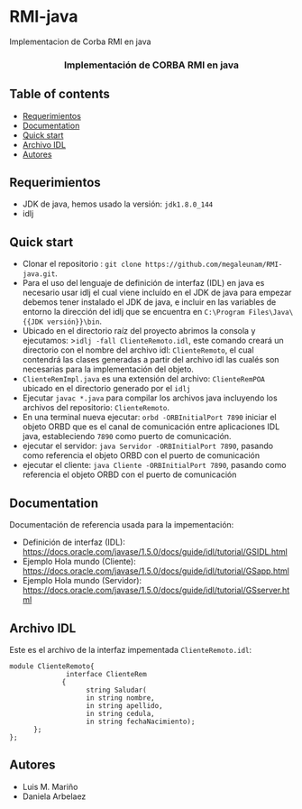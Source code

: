 # RMI-java
Implementacion de Corba RMI en java
<p align="center">

  <h3 align="center">Implementación de CORBA RMI en java</h3>

</p>

## Table of contents

- [Requerimientos](#requerimientos)
- [Documentation](#documentation)
- [Quick start](#quick-start)
- [Archivo IDL](#archivo-idl)
- [Autores](#autores)

## Requerimientos

- JDK de java, hemos usado la versión: `jdk1.8.0_144`
- idlj

## Quick start
- Clonar el repositorio : `git clone https://github.com/megaleunam/RMI-java.git`.
- Para el uso del lenguaje de definición de interfaz (IDL) en java es necesario usar idlj el cual viene incluído en el JDK de java para empezar debemos tener instalado el JDK de java, e incluir en las variables de entorno la dirección del idlj que se encuentra en `C:\Program Files\Java\{{JDK versión}}\bin`. 
- Ubicado en el directorio raíz del proyecto abrimos la consola y ejecutamos: >`idlj -fall ClienteRemoto.idl`, este comando creará un directorio con el nombre del archivo idl: `ClienteRemoto`, el cual contendrá las clases generadas a partir del archivo idl las cualés son necesarias para la implementación del objeto.
- `ClienteRemImpl.java` es una extensión del archivo: `ClienteRemPOA` ubicado en el directorio generado por el `idlj`
- Ejecutar `javac *.java` para compilar los archivos java incluyendo los archivos del repositorio: `ClienteRemoto`.
- En una terminal nueva ejecutar: `orbd -ORBInitialPort 7890` iniciar el objeto ORBD que es el canal de comunicación entre aplicaciones IDL java, estableciendo `7890` como puerto de comunicación.
- ejecutar el servidor: `java Servidor -ORBInitialPort 7890`, pasando como referencia el objeto ORBD con el puerto de comunicación
- ejecutar el cliente: `java Cliente -ORBInitialPort 7890`, pasando como referencia el objeto ORBD con el puerto de comunicación


## Documentation

Documentación de referencia usada para la impementación:

- Definición de interfaz (IDL): <https://docs.oracle.com/javase/1.5.0/docs/guide/idl/tutorial/GSIDL.html>
- Ejemplo Hola mundo (Cliente): <https://docs.oracle.com/javase/1.5.0/docs/guide/idl/tutorial/GSapp.html>
- Ejemplo Hola mundo (Servidor): <https://docs.oracle.com/javase/1.5.0/docs/guide/idl/tutorial/GSserver.html>

## Archivo IDL

Este es el archivo de la interfaz impementada
`ClienteRemoto.idl`:

```
module ClienteRemoto{
              interface ClienteRem
             {
                   string Saludar(
                   in string nombre,
                   in string apellido,
                   in string cedula,
                   in string fechaNacimiento);
      };
};
```

## Autores
- Luis M. Mariño
- Daniela Arbelaez



